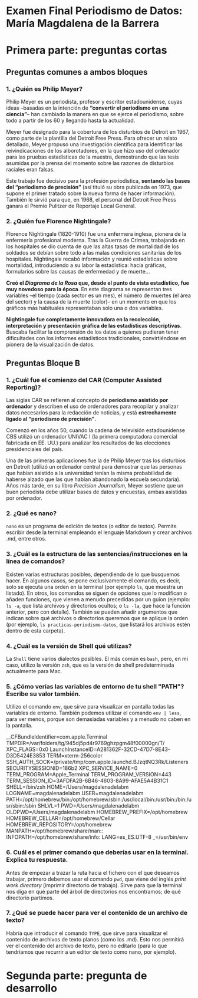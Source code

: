 # **Examen Final Periodismo de Datos: María Magdalena de la Barrera**

# Primera parte: preguntas cortas

## **Preguntas comunes a ambos bloques**

### **1. ¿Quién es Philip Meyer?**

Philip Meyer es un periodista, profesor y escritor estadounidense, cuyas ideas –basadas en la intención de **“convertir el periodismo en una ciencia”**– han cambiado la manera en que se ejerce el periodismo, sobre todo a partir de los 60 y llegando hasta la actualidad. 

Meyer fue designado para la cobertura de los disturbios de Detroit en 1967, como parte de la plantilla del Detroit Free Press. Para ofrecer un relato detallado, Meyer propuso una investigación científica para identificar las reivindicaciones de los alborotadores, en la que hizo uso del ordenador para las pruebas estadísticas de la muestra, demostrando que las tesis asumidas por la prensa del momento sobre las razones de disturbios raciales eran falsas.

Este trabajo fue decisivo para la profesión periodística, **sentando las bases del “periodismo de precisión”** (así tituló su obra publicada en 1973, que supone el primer tratado sobre la nueva forma de hacer información). También le sirvió para que, en 1968, el personal del Detroit Free Press ganara el Premio Pulitzer de Reportaje Local General. 


### **2. ¿Quién fue Florence Nightingale?**

Florence Nightingale (1820-1910) fue una enfermera inglesa, pionera de la enfermería profesional moderna. Tras la Guerra de Crimea, trabajando en los hospitales se dio cuenta de que las altas tasas de mortalidad de los soldados se debían sobre todo a las malas condiciones sanitarias de los hospitales. Nightingale recabó información y reunió estadísticas sobre mortalidad, introduciendo a su labor la estadística: hacía gráficas, formularios sobre las causas de enfermedad y de muerte... 

**Creó el *Diagrama de la Rosa* que, desde el punto de vista estadístico, fue muy novedoso para la época**. En este diagrama se representan tres variables –el tiempo (cada sector es un mes), el número de muertes (el área del sector) y la causa de la muerte (color)– en un momento en que los gráficos más habituales representaban solo una o dos variables.

**Nightingale fue completamente innovadora en la recolección, interpretación y presentación gráfica de las estadísticas descriptivas**. Buscaba facilitar la comprensión de los datos a quienes pudieran tener dificultades con los informes estadísticos tradicionales, convirtiéndose en pionera de la visualización de datos.


## **Preguntas Bloque B**

### **1. ¿Cuál fue el comienzo del CAR (Computer Assisted Reporting)?**

Las siglas CAR se refieren al concepto de **periodismo asistido por ordenador** y describen el uso de ordenadores para recopilar y analizar datos necesarios para la redacción de noticias, y está **estrechamente ligado al “periodismo de precisión"**.

Comenzó en los años 50, cuando la cadena de televisión estadounidense CBS utilizó un ordenador UNIVAC I (la primera computadora comercial fabricada en EE. UU.) para analizar los resultados de las elecciones presidenciales del país. 

Una de las primeras aplicaciones fue la de Philip Meyer tras los disturbios en Detroit (utilizó un ordenador central para demostrar que las personas que habían asistido a la universidad tenían la misma probabilidad de haberse alzado que las que habían abandonado la escuela secundaria). Años más tarde, en su libro *Precision Journalism*, Meyer sostiene que un buen periodista debe utilizar bases de datos y encuestas, ambas asistidas por ordenador. 


### **2. ¿Qué es nano?**

`nano` es un programa de edición de textos (o editor de textos). Permite escribir desde la terminal empleando el lenguaje Markdown y crear archivos .md, entre otros. 


### **3. ¿Cuál es la estructura de las sentencias/instrucciones en la línea de comandos?**

Existen varias estructuras posibles, dependiendo de lo que busquemos hacer. 
En algunos casos, se pone exclusivamente el comando, es decir, solo se ejecuta una orden en la terminal (por ejemplo `ls`, que muestra un listado). En otros, los comandos se siguen de opciones que lo modifican o añaden funciones, que vienen a menudo precedidas por un guion (ejemplo: `ls -a`, que lista archivos y directorios ocultos; o `ls -la`, que hace la función anterior, pero con detalle). También se pueden añadir argumentos que indican sobre qué archivos o directorios queremos que se aplique la orden (por ejemplo, `ls practicas-periodismo-datos`, que listará los archivos estén dentro de esta carpeta).


### **4. ¿Cuál es la versión de Shell qué utilizas?**

La `Shell` tiene varios dialectos posibles. El más común es `bash`, pero, en mi caso, utilizo la versión `zsh`, que es la versión de shell predeterminada actualmente para Mac.


### **5. ¿Cómo verías las variables de entorno de tu shell "PATH"? Escribe su valor también.**
Utilizo el comando `env`, que sirve para visualizar en pantalla todas las variables de entorno. También podemos utilizar el comando `env | less`, para ver menos, porque son demasiadas variables y a menudo no caben en la pantalla. 

__CFBundleIdentifier=com.apple.Terminal
TMPDIR=/var/folders/tg/945dj5pd4r9769ghzpgm48f00000gn/T/
XPC_FLAGS=0x0
LaunchInstanceID=A281362F-32CD-47D7-8E43-D3D5424E3853
TERM=xterm-256color
SSH_AUTH_SOCK=/private/tmp/com.apple.launchd.BJzqtNQ3Rk/Listeners
SECURITYSESSIONID=186b2
XPC_SERVICE_NAME=0
TERM_PROGRAM=Apple_Terminal
TERM_PROGRAM_VERSION=443
TERM_SESSION_ID=3AFDFA2B-6B46-4603-8A99-AFAE5A4B31C1
SHELL=/bin/zsh
HOME=/Users/magdalenadelabm
LOGNAME=magdalenadelabm
USER=magdalenadelabm
PATH=/opt/homebrew/bin:/opt/homebrew/sbin:/usr/local/bin:/usr/bin:/bin:/usr/sbin:/sbin
SHLVL=1
PWD=/Users/magdalenadelabm
OLDPWD=/Users/magdalenadelabm
HOMEBREW_PREFIX=/opt/homebrew
HOMEBREW_CELLAR=/opt/homebrew/Cellar
HOMEBREW_REPOSITORY=/opt/homebrew
MANPATH=/opt/homebrew/share/man::
INFOPATH=/opt/homebrew/share/info:
LANG=es_ES.UTF-8
_=/usr/bin/env

### **6. Cuál es el primer comando que deberías usar en la terminal. Explica tu respuesta.**

Antes de empezar a trazar la ruta hacia el fichero con el que deseamos trabajar, primero debemos usar el comando `pwd`, que viene del inglés *print work directory* (imprimir directorio de trabajo). Sirve para que la terminal nos diga en qué parte del árbol de directorios nos encontramos; de qué directorio partimos. 


### **7. ¿Qué se puede hacer para ver el contenido de un archivo de texto?**
Habría que introducir el comando `TYPE`, que sirve para visualizar el contenido de archivos de texto planos (como los .md). Esto nos permitirá ver el contenido del archivo de texto, pero no editarlo (para lo que tendríamos que recurrir a un editor de texto como nano, por ejemplo). 


# Segunda parte: pregunta de desarrollo


